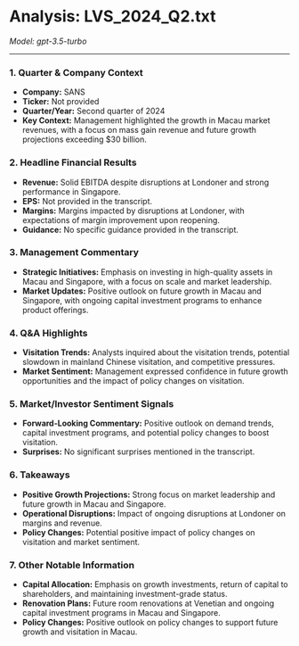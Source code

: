 # Analysis: LVS_2024_Q2.txt

*Model: gpt-3.5-turbo*

---

### 1. Quarter & Company Context
- **Company:** SANS
- **Ticker:** Not provided
- **Quarter/Year:** Second quarter of 2024
- **Key Context:** Management highlighted the growth in Macau market revenues, with a focus on mass gain revenue and future growth projections exceeding $30 billion.

### 2. Headline Financial Results
- **Revenue:** Solid EBITDA despite disruptions at Londoner and strong performance in Singapore.
- **EPS:** Not provided in the transcript.
- **Margins:** Margins impacted by disruptions at Londoner, with expectations of margin improvement upon reopening.
- **Guidance:** No specific guidance provided in the transcript.

### 3. Management Commentary
- **Strategic Initiatives:** Emphasis on investing in high-quality assets in Macau and Singapore, with a focus on scale and market leadership.
- **Market Updates:** Positive outlook on future growth in Macau and Singapore, with ongoing capital investment programs to enhance product offerings.

### 4. Q&A Highlights
- **Visitation Trends:** Analysts inquired about the visitation trends, potential slowdown in mainland Chinese visitation, and competitive pressures.
- **Market Sentiment:** Management expressed confidence in future growth opportunities and the impact of policy changes on visitation.

### 5. Market/Investor Sentiment Signals
- **Forward-Looking Commentary:** Positive outlook on demand trends, capital investment programs, and potential policy changes to boost visitation.
- **Surprises:** No significant surprises mentioned in the transcript.

### 6. Takeaways
- **Positive Growth Projections:** Strong focus on market leadership and future growth in Macau and Singapore.
- **Operational Disruptions:** Impact of ongoing disruptions at Londoner on margins and revenue.
- **Policy Changes:** Potential positive impact of policy changes on visitation and market sentiment.

### 7. Other Notable Information
- **Capital Allocation:** Emphasis on growth investments, return of capital to shareholders, and maintaining investment-grade status.
- **Renovation Plans:** Future room renovations at Venetian and ongoing capital investment programs in Macau and Singapore.
- **Policy Changes:** Positive outlook on policy changes to support future growth and visitation in Macau.